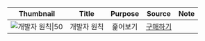 |                           Thumbnail                           |    Title    | Purpose  | Source                                                   | Note |
|:-------------------------------------------------------------:|:-----------:|:--------:| -------------------------------------------------------- | ---- |
| ![개발자 원칙\|50](http://image.yes24.com/goods/115852769/XL) | 개발자 원칙 | 훑어보기 | [구매하기](http://www.yes24.com/Product/Goods/115852769) |      |

